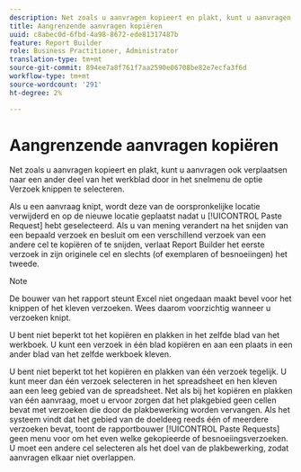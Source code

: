 ```yaml
---
description: Net zoals u aanvragen kopieert en plakt, kunt u aanvragen ook verplaatsen naar een ander deel van het werkblad door in het snelmenu de optie Verzoek knippen te selecteren.
title: Aangrenzende aanvragen kopiëren
uuid: c8abec0d-6fbd-4a98-8672-ede81317487b
feature: Report Builder
role: Business Practitioner, Administrator
translation-type: tm+mt
source-git-commit: 894ee7a8f761f7aa2590e06708be82e7ecfa3f6d
workflow-type: tm+mt
source-wordcount: '291'
ht-degree: 2%

---
```



# Aangrenzende aanvragen kopiëren

Net zoals u aanvragen kopieert en plakt, kunt u aanvragen ook verplaatsen naar een ander deel van het werkblad door in het snelmenu de optie Verzoek knippen te selecteren.

Als u een aanvraag knipt, wordt deze van de oorspronkelijke locatie verwijderd en op de nieuwe locatie geplaatst nadat u [!UICONTROL Paste Request] hebt geselecteerd. Als u van mening verandert na het snijden van een bepaald verzoek en besluit om een verschillend verzoek van een andere cel te kopiëren of te snijden, verlaat Report Builder het eerste verzoek in zijn originele cel en slechts (of exemplaren of besnoeiingen) het tweede.

>[!NOTE]
>
>De bouwer van het rapport steunt Excel niet ongedaan maakt bevel voor het knippen of het kleven verzoeken. Wees daarom voorzichtig wanneer u verzoeken knipt.

U bent niet beperkt tot het kopiëren en plakken in het zelfde blad van het werkboek. U kunt een verzoek in één blad kopiëren en aan een plaats in een ander blad van het zelfde werkboek kleven.

U bent niet beperkt tot het kopiëren en plakken van één verzoek tegelijk. U kunt meer dan één verzoek selecteren in het spreadsheet en hen kleven aan een leeg gebied van de spreadsheet. Net als bij het kopiëren en plakken van één aanvraag, moet u ervoor zorgen dat het plakgebied geen cellen bevat met verzoeken die door de plakbewerking worden vervangen. Als het systeem vindt dat het gebied van de doeldeeg reeds één of meerdere verzoeken bevat, toont de rapportbouwer [!UICONTROL Paste Requests] geen menu voor om het even welke gekopieerde of besnoeiingsverzoeken. U moet een andere cel selecteren als het doel van de plakbewerking, zodat aanvragen elkaar niet overlappen.

